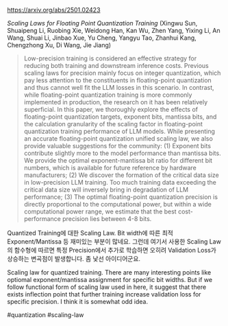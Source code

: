 https://arxiv.org/abs/2501.02423

*Scaling Laws for Floating Point Quantization Training* (Xingwu Sun, Shuaipeng Li, Ruobing Xie, Weidong Han, Kan Wu, Zhen Yang, Yixing Li, An Wang, Shuai Li, Jinbao Xue, Yu Cheng, Yangyu Tao, Zhanhui Kang, Chengzhong Xu, Di Wang, Jie Jiang)

> Low-precision training is considered an effective strategy for reducing both training and downstream inference costs. Previous scaling laws for precision mainly focus on integer quantization, which pay less attention to the constituents in floating-point quantization and thus cannot well fit the LLM losses in this scenario. In contrast, while floating-point quantization training is more commonly implemented in production, the research on it has been relatively superficial. In this paper, we thoroughly explore the effects of floating-point quantization targets, exponent bits, mantissa bits, and the calculation granularity of the scaling factor in floating-point quantization training performance of LLM models. While presenting an accurate floating-point quantization unified scaling law, we also provide valuable suggestions for the community: (1) Exponent bits contribute slightly more to the model performance than mantissa bits. We provide the optimal exponent-mantissa bit ratio for different bit numbers, which is available for future reference by hardware manufacturers; (2) We discover the formation of the critical data size in low-precision LLM training. Too much training data exceeding the critical data size will inversely bring in degradation of LLM performance; (3) The optimal floating-point quantization precision is directly proportional to the computational power, but within a wide computational power range, we estimate that the best cost-performance precision lies between 4-8 bits.

Quantized Training에 대한 Scaling Law. Bit width에 따른 최적 Exponent/Mantissa 등 재미있는 부분이 많네요. 그런데 여기서 사용한 Scaling Law의 함수형에 따르면 특정 Precision에서 추가로 학습하면 오히려 Validation Loss가 상승하는 변곡점이 발생합니다. 좀 낯선 아이디어군요.

<english>
Scaling law for quantized training. There are many interesting points like optiomal exponent/mantissa assignment for specific bit widths. But if we follow functional form of scaling law used in here, it suggest that there exists inflection point that further training increase validation loss for specific precision. I think it is somewhat odd idea.
</english>

#quantization #scaling-law 